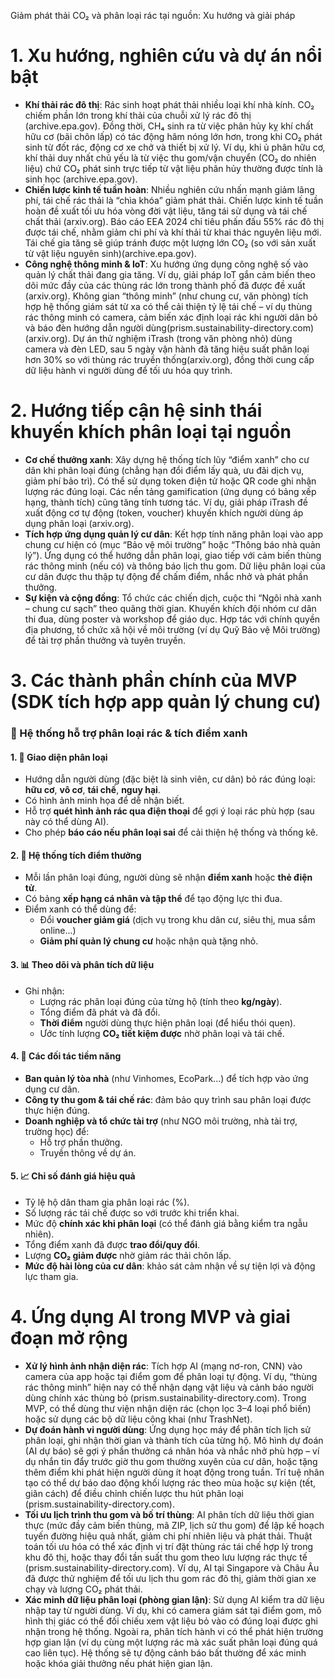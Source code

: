 Giảm phát thải CO₂ và phân loại rác tại nguồn: Xu hướng và giải pháp
# 1. Xu hướng, nghiên cứu và dự án nổi bật

- **Khí thải rác đô thị**: Rác sinh hoạt phát thải nhiều loại khí nhà kính. CO₂ chiếm phần lớn trong khí thải của chuỗi xử lý rác đô thị​ (archive.epa.gov). Đồng thời, CH₄ sinh ra từ việc phân hủy kỵ khí chất hữu cơ (bãi chôn lấp) có tác động hâm nóng lớn hơn, trong khi CO₂ phát sinh từ đốt rác, động cơ xe chở và thiết bị xử lý. Ví dụ, khi ủ phân hữu cơ, khí thải duy nhất chủ yếu là từ việc thu gom/vận chuyển (CO₂ do nhiên liệu) chứ CO₂ phát sinh trực tiếp từ vật liệu phân hủy thường được tính là sinh học​ (archive.epa.gov).
- **Chiến lược kinh tế tuần hoàn**: Nhiều nghiên cứu nhấn mạnh giảm lãng phí, tái chế rác thải là “chìa khóa” giảm phát thải. Chiến lược kinh tế tuần hoàn đề xuất tối ưu hóa vòng đời vật liệu, tăng tái sử dụng và tái chế chất thải​ (arxiv.org). Báo cáo EEA 2024 chỉ tiêu phấn đấu 55% rác đô thị được tái chế, nhằm giảm chi phí và khí thải từ khai thác nguyên liệu mới. Tái chế gia tăng sẽ giúp tránh được một lượng lớn CO₂ (so với sản xuất từ vật liệu nguyên sinh)​ (archive.epa.gov).
- **Công nghệ thông minh & IoT**: Xu hướng ứng dụng công nghệ số vào quản lý chất thải đang gia tăng. Ví dụ, giải pháp IoT gắn cảm biến theo dõi mức đầy của các thùng rác lớn trong thành phố đã được đề xuất​ (arxiv.org). Không gian “thông minh” (như chung cư, văn phòng) tích hợp hệ thống giám sát từ xa có thể cải thiện tỷ lệ tái chế – ví dụ thùng rác thông minh có camera, cảm biến xác định loại rác khi người dân bỏ và báo đèn hướng dẫn người dùng​ (prism.sustainability-directory.com) (arxiv.org). Dự án thử nghiệm iTrash (trong văn phòng nhỏ) dùng camera và đèn LED, sau 5 ngày vận hành đã tăng hiệu suất phân loại hơn 30% so với thùng rác truyền thống​ (arxiv.org), đồng thời cung cấp dữ liệu hành vi người dùng để tối ưu hóa quy trình.

# 2. Hướng tiếp cận hệ sinh thái khuyến khích phân loại tại nguồn

- **Cơ chế thưởng xanh**: Xây dựng hệ thống tích lũy “điểm xanh” cho cư dân khi phân loại đúng (chẳng hạn đổi điểm lấy quà, ưu đãi dịch vụ, giảm phí bảo trì). Có thể sử dụng token điện tử hoặc QR code ghi nhận lượng rác đúng loại. Các nền tảng gamification (ứng dụng có bảng xếp hạng, thành tích) cũng tăng tính tương tác. Ví dụ, giải pháp iTrash đề xuất động cơ tự động (token, voucher) khuyến khích người dùng áp dụng phân loại​ (arxiv.org).
- **Tích hợp ứng dụng quản lý cư dân**: Kết hợp tính năng phân loại vào app chung cư hiện có (mục “Bảo vệ môi trường” hoặc “Thông báo nhà quản lý”). Ứng dụng có thể hướng dẫn phân loại, giao tiếp với cảm biến thùng rác thông minh (nếu có) và thông báo lịch thu gom. Dữ liệu phân loại của cư dân được thu thập tự động để chấm điểm, nhắc nhở và phát phần thưởng.
- **Sự kiện và cộng đồng**: Tổ chức các chiến dịch, cuộc thi “Ngôi nhà xanh – chung cư sạch” theo quãng thời gian. Khuyến khích đội nhóm cư dân thi đua, dùng poster và workshop để giáo dục. Hợp tác với chính quyền địa phương, tổ chức xã hội về môi trường (ví dụ Quỹ Bảo vệ Môi trường) để tài trợ phần thưởng và tuyên truyền.

# 3. Các thành phần chính của MVP (SDK tích hợp app quản lý chung cư)

### 🌱 Hệ thống hỗ trợ phân loại rác & tích điểm xanh

#### 1. 🎯 Giao diện phân loại
- Hướng dẫn người dùng (đặc biệt là sinh viên, cư dân) bỏ rác đúng loại: **hữu cơ**, **vô cơ**, **tái chế**, **nguy hại**.
- Có hình ảnh minh họa để dễ nhận biết.
- Hỗ trợ **quét hình ảnh rác qua điện thoại** để gợi ý loại rác phù hợp (sau này có thể dùng AI).
- Cho phép **báo cáo nếu phân loại sai** để cải thiện hệ thống và thống kê.

#### 2. 🎁 Hệ thống tích điểm thưởng
- Mỗi lần phân loại đúng, người dùng sẽ nhận **điểm xanh** hoặc **thẻ điện tử**.
- Có bảng **xếp hạng cá nhân và tập thể** để tạo động lực thi đua.
- Điểm xanh có thể dùng để:
  - Đổi **voucher giảm giá** (dịch vụ trong khu dân cư, siêu thị, mua sắm online...)
  - **Giảm phí quản lý chung cư** hoặc nhận quà tặng nhỏ.

#### 3. 📊 Theo dõi và phân tích dữ liệu
- Ghi nhận:
  - Lượng rác phân loại đúng của từng hộ (tính theo **kg/ngày**).
  - Tổng điểm đã phát và đã đổi.
  - **Thời điểm** người dùng thực hiện phân loại (để hiểu thói quen).
  - Ước tính lượng **CO₂ tiết kiệm được** nhờ phân loại và tái chế.

#### 4. 🤝 Các đối tác tiềm năng
- **Ban quản lý tòa nhà** (như Vinhomes, EcoPark...) để tích hợp vào ứng dụng cư dân.
- **Công ty thu gom & tái chế rác**: đảm bảo quy trình sau phân loại được thực hiện đúng.
- **Doanh nghiệp và tổ chức tài trợ** (như NGO môi trường, nhà tài trợ, trường học) để:
  - Hỗ trợ phần thưởng.
  - Truyền thông về dự án.

#### 5. 📈 Chỉ số đánh giá hiệu quả
- Tỷ lệ hộ dân tham gia phân loại rác (%).
- Số lượng rác tái chế được so với trước khi triển khai.
- Mức độ **chính xác khi phân loại** (có thể đánh giá bằng kiểm tra ngẫu nhiên).
- Tổng điểm xanh đã được **trao đổi/quy đổi**.
- Lượng **CO₂ giảm được** nhờ giảm rác thải chôn lấp.
- **Mức độ hài lòng của cư dân**: khảo sát cảm nhận về sự tiện lợi và động lực tham gia.


# 4. Ứng dụng AI trong MVP và giai đoạn mở rộng

- **Xử lý hình ảnh nhận diện rác**: Tích hợp AI (mạng nơ-ron, CNN) vào camera của app hoặc tại điểm gom để phân loại tự động. Ví dụ, “thùng rác thông minh” hiện nay có thể nhận dạng vật liệu và cảnh báo người dùng chính xác thùng bỏ​ (prism.sustainability-directory.com). Trong MVP, có thể dùng thư viện nhận diện rác (chọn lọc 3–4 loại phổ biến) hoặc sử dụng các bộ dữ liệu công khai (như TrashNet).
- **Dự đoán hành vi người dùng**: Ứng dụng học máy để phân tích lịch sử phân loại, ghi nhận thời gian và thành tích của từng hộ. Mô hình dự đoán (AI dự báo) sẽ gợi ý phần thưởng cá nhân hóa và nhắc nhở phù hợp – ví dụ nhắn tin đẩy trước giờ thu gom thường xuyên của cư dân, hoặc tặng thêm điểm khi phát hiện người dùng ít hoạt động trong tuần. Trí tuệ nhân tạo có thể dự báo dao động khối lượng rác theo mùa hoặc sự kiện (tết, giãn cách) để điều chỉnh chiến lược thu hút phân loại​ (prism.sustainability-directory.com).
- **Tối ưu lịch trình thu gom và bố trí thùng**: AI phân tích dữ liệu thời gian thực (mức đầy cảm biến thùng, mã ZIP, lịch sử thu gom) để lập kế hoạch tuyến đường hiệu quả nhất, giảm chi phí nhiên liệu và phát thải. Thuật toán tối ưu hóa có thể xác định vị trí đặt thùng rác tái chế hợp lý trong khu đô thị, hoặc thay đổi tần suất thu gom theo lưu lượng rác thực tế​ (prism.sustainability-directory.com). Ví dụ, AI tại Singapore và Châu Âu đã được thử nghiệm để tối ưu lịch thu gom rác đô thị, giảm thời gian xe chạy và lượng CO₂ phát thải.
- **Xác minh dữ liệu phân loại (phòng gian lận)**: Sử dụng AI kiểm tra dữ liệu nhập tay từ người dùng. Ví dụ, khi có camera giám sát tại điểm gom, mô hình thị giác có thể đối chiếu xem vật liệu bỏ vào có đúng loại được ghi nhận trong hệ thống. Ngoài ra, phân tích hành vi có thể phát hiện trường hợp gian lận (ví dụ cùng một lượng rác mà xác suất phân loại đúng quá cao liên tục). Hệ thống sẽ tự động cảnh báo bất thường để xác minh hoặc khóa giải thưởng nếu phát hiện gian lận.
